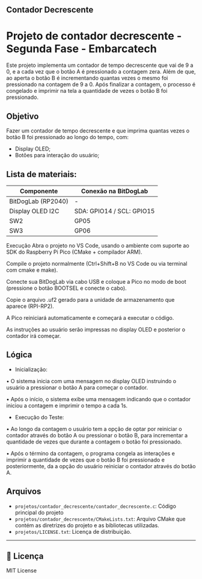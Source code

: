 ## Contador Decrescente

# Projeto de contador decrescente - Segunda Fase - Embarcatech
Este projeto implementa um contador de tempo decrescente que vai de 9 a 0, e a cada vez que o botão A é pressionado a contagem zera. Além de que, ao aperta o botão B é incrementando quantas vezes o mesmo foi pressionado na contagem de 9 a 0. Após finalizar a contagem, o processo é congelado e imprimir na tela a quantidade de vezes o botão B foi pressionado. 

## Objetivo
Fazer um contador de tempo decrescente e que imprima quantas vezes o botão B foi pressionado ao longo do tempo, com:
- Display OLED;
- Botões para interação do usuário; 

##  Lista de materiais: 

| Componente           | Conexão na BitDogLab |
|----------------------|----------------------|
| BitDogLab (RP2040)   | -                    |
| Display OLED I2C     | SDA: GPIO14 / SCL: GPIO15 |
| SW2                  | GP05                 |
| SW3                  | GP06                 |


Execução
Abra o projeto no VS Code, usando o ambiente com suporte ao SDK do Raspberry Pi Pico (CMake + compilador ARM).


Compile o projeto normalmente (Ctrl+Shift+B no VS Code ou via terminal com cmake e make).


Conecte sua BitDogLab via cabo USB e coloque a Pico no modo de boot (pressione o botão BOOTSEL e conecte o cabo).


Copie o arquivo .uf2 gerado para a unidade de armazenamento que aparece (RPI-RP2).


A Pico reiniciará automaticamente e começará a executar o código.


As instruções ao usuário serão impressas no display OLED e posterior o contador irá começar.

## Lógica

- Inicialização:  

• O sistema inicia com uma mensagem no display OLED instruindo o usuário a 
pressionar o botão A para começar o contador. 

• Após o início, o sistema exibe uma mensagem indicando que o contador iniciou a contagem e imprimir o tempo a cada 1s. 

- Execução do Teste: 

• Ao longo da contagem o usuário tem a opção de optar por reiniciar o contador através do botão A 
ou pressionar o botão B, para incrementar a quantidade de vezes que durante a contagem o botão
foi pressionado.  

• Após o término da contagem, o programa congela as interações e imprimir a quantidade de vezes
que o botão B foi pressionado e posteriormente, da a opção do usuário reiniciar o contador
através do botão A. 

##  Arquivos
- `projetos/contador_decrescente/contador_decrescente.c`: Código principal do projeto
- `projetos/contador_decrescente/CMakeLists.txt`: Arquivo CMake que contém as diretrizes do projeto e as bibliotecas utilizadas. 
- `projetos/LICENSE.txt`: Licença de distribuição. 


---
## 📜 Licença
MIT License
